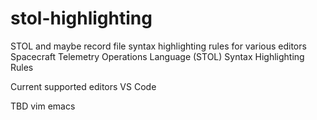 # stol-highlighting
STOL and maybe record file syntax highlighting rules for various editors
Spacecraft Telemetry Operations Language (STOL) Syntax Highlighting Rules

Current supported editors
VS Code

TBD
vim
emacs

